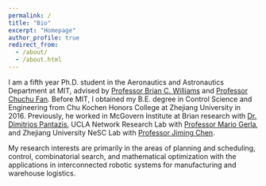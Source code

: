```yaml
---
permalink: /
title: "Bio"
excerpt: "Homepage"
author_profile: true
redirect_from: 
  - /about/
  - /about.html
---
```


I am a fifth year Ph.D. student in the Aeronautics and Astronautics Department at MIT, advised by [Professor Brian C. Williams](https://aeroastro.mit.edu/brian-c-williams) and [Professor Chuchu Fan](https://aeroastro.mit.edu/about/people/chuchu-fan). Before MIT, I obtained my B.E. degree in Control Science and Engineering from Chu Kochen Honors College at Zhejiang University in 2016. Previously, he worked in McGovern Institute at Brian research with [Dr. Dimitrios Pantazis](https://mcgovern.mit.edu/profile/dimitrios-pantazis/), UCLA Network Research Lab with [Professor Mario Gerla](http://nrlweb.cs.ucla.edu/nrlweb/people/show/15), and Zhejiang University NeSC Lab with [Professor Jiming Chen](https://person.zju.edu.cn/en/jmchen).

My research interests are primarily in the areas of planning and scheduling, control, combinatorial search, and mathematical optimization with the applications in interconnected robotic systems for manufacturing and warehouse logistics. 

